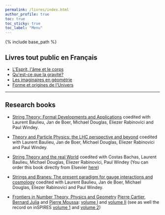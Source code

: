 ```yaml
---
permalink: /livres/index.html
author_profile: true
toc: true
toc_sticky: true
toc_label: "Menu"
---
```


{% include base_path %}



## Livres tout public en Français
 
* <A href="espritamecorps.html">L'Esprit, l'âme et le corps</A>
* <A href="questcequelagravite.html">Qu'est-ce que la gravité?</A> 
* <A href="imaginaires.html">Les imaginaires en géométrie</A> 
* <A href="formeunivers.html">Forme et origines de l'Univers</A>

--------------------------------

## Research books


* [String Theory: Formal Developments and Applications](http://www.sciencedirect.com/science/article/pii/S0920563211005214)
coedited with Laurent Baulieu, Jan de Boer, Michael Douglas, Eliezer Rabinovici and Paul Windey.

* [Theory and Particle Physics: the LHC perspective and beyond](http://www.sciencedirect.com/science/article/pii/S0920563209006033)
coedited with Laurent Baulieu, Jan de Boer, Michael Douglas, Eliezer Rabinovici and Paul Windey.

* [String Theory and the real World](http://www.lpthe.jussieu.fr/houches07/lectures.shtml)
coedited with Costas Bachas, Laurent Baulieu, Michael Douglas, Eliezer Rabinovici, Paul Windey (You can order this book directly from Elsevier [here](http://www.elsevier.com/wps/find/bookdescription.cws_home/716290/description#description))

* [Strings and Branes: The present paradigm for gauge interactions and cosmology](https://inspirehep.net/search?p=773__w:C06-05-22%20or%20773__w:C06/05/22%20and%20980__a:ConferencePaper)
coedited with Laurent Baulieu, Jan de Boer, Michael Douglas, Eliezer Rabinovici and Paul Windey.

* [Frontiers in Number Theory, Physics and Geometry](http://www.ihes.fr/~vanhove/Houches2003/index.html)
[Pierre Cartier](http://www.ihes.fr/~cartier/), [Bernard Julia](http://www.lpt.ens.fr/~julia/) and [Pierre Moussa](https://scholar.google.com/scholar?hl=fr&as_sdt=0%2C5&q=pierre+moussa&btnG=): [volume I](http://www.springer.com/east/home?SGWID=5-102-22-52084349-0&changeHeader=true&SHORTCUT=www.springer.com/3-540-23189-7) and [volume II](http://www.springer.com/east/home?SGWID=5-102-22-112578503-0&changeHeader=true&SHORTCUT=www.springer.com/3-540-30307-3) (see as well the record on inSPIRES [volume 1](http://inspirehep.net/record/713902) and [volume 2](http://inspirehep.net/record/775811))
